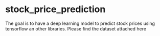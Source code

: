 # stock_price_prediction
The goal is to have a deep learning model to predict stock prices using tensorflow an other libraries. Please find the dataset attached  <link href= http://files.statworx.com/sp500.zip> here </link>
